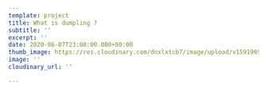 ```yaml
---
template: project
title: What is dumpling ?
subtitle: ''
excerpt: ''
date: 2020-06-07T23:00:00.000+00:00
thumb_image: https://res.cloudinary.com/dnxlxtcb7/image/upload/v1591969561/001%20Turnip%20Gyoza/IMG_0161.jpg
image: ''
cloudinary_url: ''

---
```


